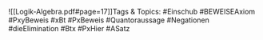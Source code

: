 
![[Logik-Algebra.pdf#page=17]]Tags & Topics:
   #Einschub
   #BEWEISEAxiom
   #PxyBeweis
   #xBt
   #PxBeweis
   #Quantoraussage
   #Negationen
   #dieElimination
   #Btx
   #PxHier
   #ASatz